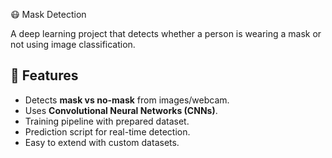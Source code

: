  😷 Mask Detection

A deep learning project that detects whether a person is wearing a mask or not using image classification.



## 🚀 Features
- Detects **mask vs no-mask** from images/webcam.
- Uses **Convolutional Neural Networks (CNNs)**.
- Training pipeline with prepared dataset.
- Prediction script for real-time detection.
- Easy to extend with custom datasets.

